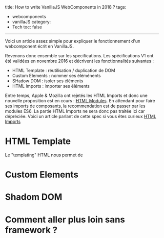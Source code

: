 title: How to write VanillaJS WebComponents in 2018 ?
tags:
  - webcomponents
  - vanillaJS
category:
  - Tech
toc: false
---

Voici un article assez simple pour expliquer le fonctionnement d'un webcomponent écrit en VanillaJS.

Revenons donc ensemble sur les specifications. Les spécifications V1 ont été validées en novembre 2016 et décrivent les fonctionnalités suivantes :

* HTML Template : réutilisation / duplication de DOM
* Custom Elements : nommer ses éléménents
* SHadow DOM : isoler ses éléments
* HTML Imports : importer ses éléments

Entre temps, Apple & Mozilla ont rejetés les HTML Imports et donc une nouvelle proposition est en cours : [HTML Modules](https://github.com/w3c/webcomponents/issues/645). En attendant pour faire ses imports de composants, la recommendation est de passer par les modules ES6. La partie HTML Imports ne sera donc pas traitée ici car dépréciée. Voici un article parlant de cette spec si vous êtes curieux [HTML Imports](https://www.webcomponents.org/community/articles/introduction-to-html-imports)

# HTML Template

Le "templating" HTML nous permet de

# Custom Elements

# Shadom DOM

# Comment aller plus loin sans framework ?